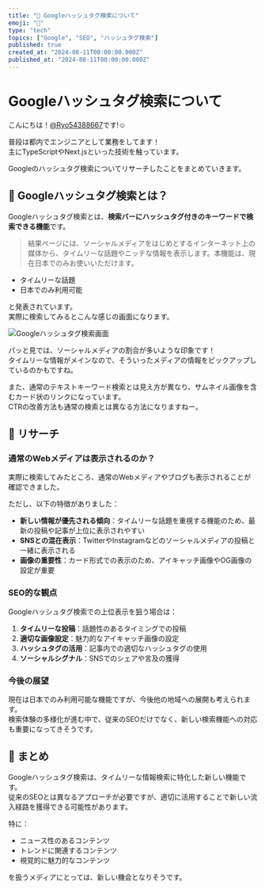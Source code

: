```yaml
---
title: "🔎 Googleハッシュタグ検索について"
emoji: "🔎"
type: "tech"
topics: ["Google", "SEO", "ハッシュタグ検索"]
published: true
created_at: "2024-08-11T00:00:00.000Z"
published_at: "2024-08-11T00:00:00.000Z"
---
```


# Googleハッシュタグ検索について

こんにちは！[@Ryo54388667](https://twitter.com/Ryo54388667)です!☺️

普段は都内でエンジニアとして業務をしてます！  
主にTypeScriptやNext.jsといった技術を触っています。

Googleのハッシュタグ検索についてリサーチしたことをまとめていきます。

## 📌 Googleハッシュタグ検索とは？

Googleハッシュタグ検索とは、**検索バーにハッシュタグ付きのキーワードで検索できる機能**です。

> 結果ページには、ソーシャルメディアをはじめとするインターネット上の媒体から、タイムリーな話題やニッチな情報を表示します。本機能は、現在日本でのみお使いいただけます。

- タイムリーな話題
- 日本でのみ利用可能

と発表されています。  
実際に検索してみるとこんな感じの画面になります。

![Googleハッシュタグ検索画面](https://storage.googleapis.com/zenn-user-upload/e06595f82cfe-20240811.png)

パッと見では、ソーシャルメディアの割合が多いような印象です！  
タイムリーな情報がメインなので、そういったメディアの情報をピックアップしているのかもですね。

また、通常のテキストキーワード検索とは見え方が異なり、サムネイル画像を含むカード状のリンクになっています。  
CTRの改善方法も通常の検索とは異なる方法になりますねー。

## 📌 リサーチ

### 通常のWebメディアは表示されるのか？

実際に検索してみたところ、通常のWebメディアやブログも表示されることが確認できました。

ただし、以下の特徴がありました：

- **新しい情報が優先される傾向**：タイムリーな話題を重視する機能のため、最新の投稿や記事が上位に表示されやすい
- **SNSとの混在表示**：TwitterやInstagramなどのソーシャルメディアの投稿と一緒に表示される
- **画像の重要性**：カード形式での表示のため、アイキャッチ画像やOG画像の設定が重要

### SEO的な観点

Googleハッシュタグ検索での上位表示を狙う場合は：

1. **タイムリーな投稿**：話題性のあるタイミングでの投稿
2. **適切な画像設定**：魅力的なアイキャッチ画像の設定
3. **ハッシュタグの活用**：記事内での適切なハッシュタグの使用
4. **ソーシャルシグナル**：SNSでのシェアや言及の獲得

### 今後の展望

現在は日本でのみ利用可能な機能ですが、今後他の地域への展開も考えられます。  
検索体験の多様化が進む中で、従来のSEOだけでなく、新しい検索機能への対応も重要になってきそうです。

## 📝 まとめ

Googleハッシュタグ検索は、タイムリーな情報検索に特化した新しい機能です。  
従来のSEOとは異なるアプローチが必要ですが、適切に活用することで新しい流入経路を獲得できる可能性があります。

特に：
- ニュース性のあるコンテンツ
- トレンドに関連するコンテンツ  
- 視覚的に魅力的なコンテンツ

を扱うメディアにとっては、新しい機会となりそうです。